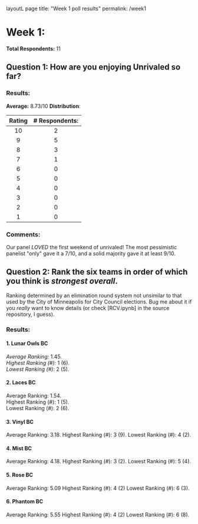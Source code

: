 layoutL page
title: "Week 1 poll results"
permalink: /week1

# Week 1:
**Total Respondents:** 11
## Question 1: How are you enjoying Unrivaled so far?
### Results:
**Average:** 8.73/10
**Distribution**:

| Rating | # Respondents: |
| :---: | :---: |
| 10 | 2 |
| 9 | 5 |
| 8 | 3 |
| 7 | 1 |
| 6 | 0 |
| 5 | 0 |
| 4 | 0 |
| 3 | 0 |
| 2 | 0 |
| 1 | 0 |

### Comments:
Our panel *LOVED* the first weekend of unrivaled! The most pessimistic panelist "only" gave it a 7/10, and a solid majority gave it at least 9/10.

## Question 2: Rank the six teams in order of which you think is *strongest overall*.
Ranking determined by an elimination round system not unsimilar to that used by the City of Minneapolis for City Council elections. Bug me about it if you *really* want to know details (or check [RCV.ipynb] in the source repository, I guess).
### Results:
#### 1. Lunar Owls BC
*Average Ranking:* 1.45.  
*Highest Ranking (#):* 1 (6).  
*Lowest Ranking (#):* 2 (5).  
#### 2. Laces BC
Average Ranking: 1.54.  
Highest Ranking (#): 1 (5).  
Lowest Ranking (#): 2 (6). 
#### 3. Vinyl BC
Average Ranking: 3.18. 
Highest Ranking (#): 3 (9). 
Lowest Ranking (#): 4 (2). 
#### 4. Mist BC
Average Ranking: 4.18. 
Highest Ranking (#): 3 (2). 
Lowest Ranking (#): 5 (4). 
#### 5. Rose BC
Average Ranking: 5.09
Highest Ranking (#): 4 (2)
Lowest Ranking (#): 6 (3). 
#### 6. Phantom BC
Average Ranking: 5.55
Highest Ranking (#): 4 (2)
Lowest Ranking (#): 6 (8). 

